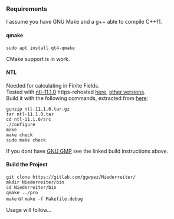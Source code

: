 ### Requirements

I assume you have GNU Make and a g++ able to compile C++11.

#### qmake

`sudo apt install qt4-qmake`

CMake support is in work.

#### NTL

Needed for calculating in Finite Fields.  
Tested with [ntl-11.1.0](http://www.shoup.net/ntl/ntl-11.1.0.tar.gz) https-rehosted [here](https://tasty.limo//random/ntl-11.1.0.tar.gz), [other versions](http://www.shoup.net/ntl/download.html).  
Build it with the following commands, extracted from [here](http://www.shoup.net/ntl/doc/tour-unix.html):  

`gunzip ntl-11.1.0.tar.gz`  
`tar ntl-11.1.0.tar`  
`cd ntl-11.1.0/src`  
`./configure`  
`make`  
`make check`  
`sudo make check`  

If you dont have [GNU GMP](https://gmplib.org/) see the linked build instructions above.

#### Build the Project

`git clone https://gitlab.com/ggwpez/Niederreiter/`  
`mkdir Niederreiter/bin`  
`cd Niederreiter/bin`  
`qmake ../pro`  
`make` or `make -f Makefile.debug`  

Usage will follow...
